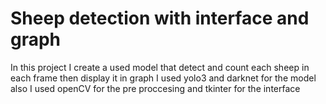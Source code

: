 # Sheep detection with interface and graph

In this project I create a used model that detect and count each sheep in each frame then display it in graph I used yolo3 and darknet for the model also I used openCV for the pre proccesing and tkinter for the interface


